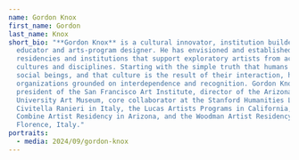 ```yaml
---
name: Gordon Knox
first_name: Gordon
last_name: Knox
short_bio: "**Gordon Knox** is a cultural innovator, institution builder,
  educator and arts-program designer. He has envisioned and established groups,
  residencies and institutions that support exploratory artists from across
  cultures and disciplines. Starting with the simple truth that humans are
  social beings, and that culture is the result of their interaction, he builds
  organizations grounded on interdependence and recognition. Gordon Knox was
  president of the San Francisco Art Institute, director of the Arizona State
  University Art Museum, core collaborator at the Stanford Humanities Lab,
  Civitella Ranieri in Italy, the Lucas Artists Programs in California, the
  Combine Artist Residency in Arizona, and the Woodman Artist Residency in
  Florence, Italy."
portraits:
  - media: 2024/09/gordon-knox
---
```

